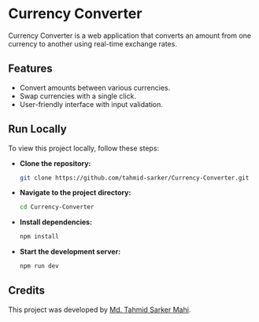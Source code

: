# Currency Converter

Currency Converter is a web application that converts an amount from one currency to another using real-time exchange rates.

## Features

- Convert amounts between various currencies.
- Swap currencies with a single click.
- User-friendly interface with input validation.

## Run Locally

To view this project locally, follow these steps:

- **Clone the repository:**

    ```bash
    git clone https://github.com/tahmid-sarker/Currency-Converter.git
    ```

- **Navigate to the project directory:**

    ```bash
    cd Currency-Converter
    ```

- **Install dependencies:**

    ```bash
    npm install
    ```

- **Start the development server:**

    ```bash
    npm run dev
    ```

## Credits

This project was developed by [Md. Tahmid Sarker Mahi](https://tahmid-sarker.github.io).